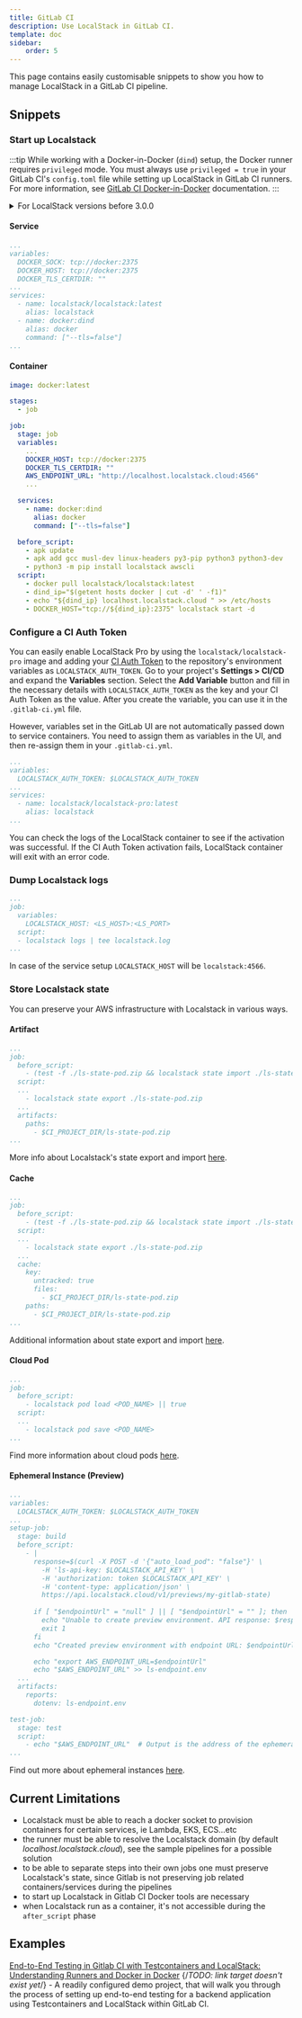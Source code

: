 ```yaml
---
title: GitLab CI
description: Use LocalStack in GitLab CI.
template: doc
sidebar:
    order: 5
---
```


This page contains easily customisable snippets to show you how to manage LocalStack in a GitLab CI pipeline.

## Snippets

### Start up Localstack

:::tip
While working with a Docker-in-Docker (`dind`) setup, the Docker runner requires `privileged` mode.
You must always use `privileged = true` in your GitLab CI's `config.toml` file while setting up LocalStack in GitLab CI runners.
For more information, see [GitLab CI Docker-in-Docker](https://docs.gitlab.com/ee/ci/docker/using_docker_build.html#use-docker-in-docker-executor) documentation.
:::


<details>
<summary>For LocalStack versions before 3.0.0</summary>
Under test>variables, add:<br>
LOCALSTACK_HOSTNAME: localhost.localstack.cloud<br>
HOSTNAME_EXTERNAL: localhost.localstack.cloud.
</details>

#### Service

```yaml
...
variables:
  DOCKER_SOCK: tcp://docker:2375
  DOCKER_HOST: tcp://docker:2375
  DOCKER_TLS_CERTDIR: ""
...
services:
  - name: localstack/localstack:latest
    alias: localstack
  - name: docker:dind
    alias: docker
    command: ["--tls=false"]
...
```

#### Container

```yaml
image: docker:latest

stages:
  - job

job:
  stage: job
  variables:
    ...
    DOCKER_HOST: tcp://docker:2375
    DOCKER_TLS_CERTDIR: ""
    AWS_ENDPOINT_URL: "http://localhost.localstack.cloud:4566"
    ...

  services:
    - name: docker:dind
      alias: docker
      command: ["--tls=false"]

  before_script:
    - apk update
    - apk add gcc musl-dev linux-headers py3-pip python3 python3-dev
    - python3 -m pip install localstack awscli
  script:
    - docker pull localstack/localstack:latest
    - dind_ip="$(getent hosts docker | cut -d' ' -f1)"
    - echo "${dind_ip} localhost.localstack.cloud " >> /etc/hosts
    - DOCKER_HOST="tcp://${dind_ip}:2375" localstack start -d
```

### Configure a CI Auth Token

You can easily enable LocalStack Pro by using the `localstack/localstack-pro` image and adding your [CI Auth Token](https://app.localstack.cloud/workspace/auth-tokens) to the repository's environment variables as `LOCALSTACK_AUTH_TOKEN`.
Go to your project's **Settings > CI/CD** and expand the **Variables** section.
Select the **Add Variable** button and fill in the necessary details with `LOCALSTACK_AUTH_TOKEN` as the key and your CI Auth Token as the value.
After you create the variable, you can use it in the `.gitlab-ci.yml` file.

However, variables set in the GitLab UI are not automatically passed down to service containers.
You need to assign them as variables in the UI, and then re-assign them in your `.gitlab-ci.yml`.

```yaml
...
variables:
  LOCALSTACK_AUTH_TOKEN: $LOCALSTACK_AUTH_TOKEN
...
services:
  - name: localstack/localstack-pro:latest
    alias: localstack
...
```

You can check the logs of the LocalStack container to see if the activation was successful.
If the CI Auth Token activation fails, LocalStack container will exit with an error code.

### Dump Localstack logs

```yaml
...
job:
  variables:
    LOCALSTACK_HOST: <LS_HOST>:<LS_PORT>
  script:
  - localstack logs | tee localstack.log
... 
```

In case of the service setup `LOCALSTACK_HOST` will be `localstack:4566`.

### Store Localstack state

You can preserve your AWS infrastructure with Localstack in various ways.

#### Artifact

```yaml
...
job:
  before_script:
    - (test -f ./ls-state-pod.zip && localstack state import ./ls-state-pod.zip) || true
  script:
  ...
    - localstack state export ./ls-state-pod.zip
  ...
  artifacts:
    paths:
      - $CI_PROJECT_DIR/ls-state-pod.zip
...
```

More info about Localstack's state export and import [here](/aws/capabilities/state-management/export-import-state/).

#### Cache

```yaml
...
job:
  before_script:
    - (test -f ./ls-state-pod.zip && localstack state import ./ls-state-pod.zip) || true
  script:
  ...
    - localstack state export ./ls-state-pod.zip
  ...
  cache:
    key:
      untracked: true
      files:
        - $CI_PROJECT_DIR/ls-state-pod.zip
    paths:
      - $CI_PROJECT_DIR/ls-state-pod.zip
...
```

Additional information about state export and import [here](/aws/capabilities/state-management/export-import-state/).

#### Cloud Pod

```yaml
...
job:
  before_script:
    - localstack pod load <POD_NAME> || true
  script:
  ...
    - localstack pod save <POD_NAME>
...
```

Find more information about cloud pods [here](/aws/capabilities/state-management/cloud-pods).

#### Ephemeral Instance (Preview)

```yaml
...
variables:
  LOCALSTACK_AUTH_TOKEN: $LOCALSTACK_AUTH_TOKEN
...
setup-job:
  stage: build
  before_script:
    - |
      response=$(curl -X POST -d '{"auto_load_pod": "false"}' \
        -H 'ls-api-key: $LOCALSTACK_API_KEY' \
        -H 'authorization: token $LOCALSTACK_API_KEY' \
        -H 'content-type: application/json' \
        https://api.localstack.cloud/v1/previews/my-gitlab-state)
      
      if [ "$endpointUrl" = "null" ] || [ "$endpointUrl" = "" ]; then
        echo "Unable to create preview environment. API response: $response"
        exit 1
      fi
      echo "Created preview environment with endpoint URL: $endpointUrl"

      echo "export AWS_ENDPOINT_URL=$endpointUrl"
      echo "$AWS_ENDPOINT_URL" >> ls-endpoint.env
  ...
  artifacts:
    reports:
      dotenv: ls-endpoint.env

test-job:
  stage: test
  script:
    - echo "$AWS_ENDPOINT_URL"  # Output is the address of the ephemeral instance
...
```

Find out more about ephemeral instances [here](/aws/capabilities/cloud-sandbox/ephemeral-instances).

## Current Limitations

- Localstack must be able to reach a docker socket to provision containers for certain services, ie Lambda, EKS, ECS...etc
- the runner must be able to resolve the Localstack domain (by default _localhost.localstack.cloud_), see the sample pipelines for a possible solution
- to be able to separate steps into their own jobs one must preserve Localstack's state, since Gitlab is not preserving job related containers/services during the pipelines
- to start up Localstack in Gitlab CI Docker tools are necessary
- when Localstack run as a container, it's not accessible during the `after_script` phase

## Examples

[End-to-End Testing in Gitlab CI with Testcontainers and LocalStack: Understanding Runners and Docker in Docker](/aws/tutorials/gitlab_ci_testcontainers) {/*TODO: link target doesn't exist yet*/} - A readily configured demo project, that will walk you through the process of setting up end-to-end testing for a backend application using Testcontainers and LocalStack within GitLab CI.
